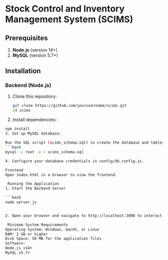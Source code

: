
# Stock Control and Inventory Management System (SCIMS)

## Prerequisites
1. **Node.js** (version 14+)
2. **MySQL** (version 5.7+)

## Installation

### Backend (Node.js)
1. Clone this repository:
   ```bash
   git clone https://github.com/yourusername/scims.git
   cd scims
2. Install dependencies:

```bash
npm install
3. Set up MySQL database:

Run the SQL script (scims_schema.sql) to create the database and tables:
```bash
mysql -u root -p < scims_schema.sql

4. Configure your database credentials in config/db_config.js.

Frontend
Open index.html in a browser to view the frontend.

 Running the Application
1. Start the Backend Server 

```bash
node server.js


2. Open your browser and navigate to http://localhost:3000 to interact with the inventory management system.

 Minimum System Requirements 
Operating System: Windows, macOS, or Linux
RAM: 2 GB or higher
Disk Space: 50 MB for the application files
Software:
Node.js v14+
MySQL v5.7+
